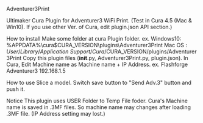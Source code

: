 Adventurer3Print

Ultimaker Cura Plugin for Adventurer3 WiFi Print.
(Test in Cura 4.5 (Mac & Win10).  If you use other Ver. of Cura, edit plugin.json API section.) 

How to install
 Make some folder at cura Plugin folder.
    ex.  Windows10: %APPDATA%\cura\$CURA_VERSION\plugins\Adventurer3Print
         Mac OS   : $User/Library/Application\ Support/Cura/$CURA_VERSION/plugins/Adventurer3Print
 Copy this plugin files (__init__.py, Adventurer3Print.py, plugin.json).
 In Cura, Edit Machine name as Machine name + IP Address.
    ex. Flashforge Adventurer3 192.168.1.5

How to use
 Slice a model.
 Switch save button to "Send Adv.3" button and push it.

Notice
 This plugin uses USER Folder to Temp File foder.
 Cura's Machine name is saved in .3MF files. So machine name may changes after loading .3MF file. 
  (IP Address setting may lost.)
